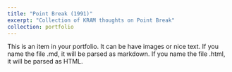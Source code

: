```yaml
---
title: "Point Break (1991)"
excerpt: "Collection of KRAM thoughts on Point Break"
collection: portfolio
---
```


This is an item in your portfolio. It can be have images or nice text. If you name the file .md, it will be parsed as markdown. If you name the file .html, it will be parsed as HTML.
